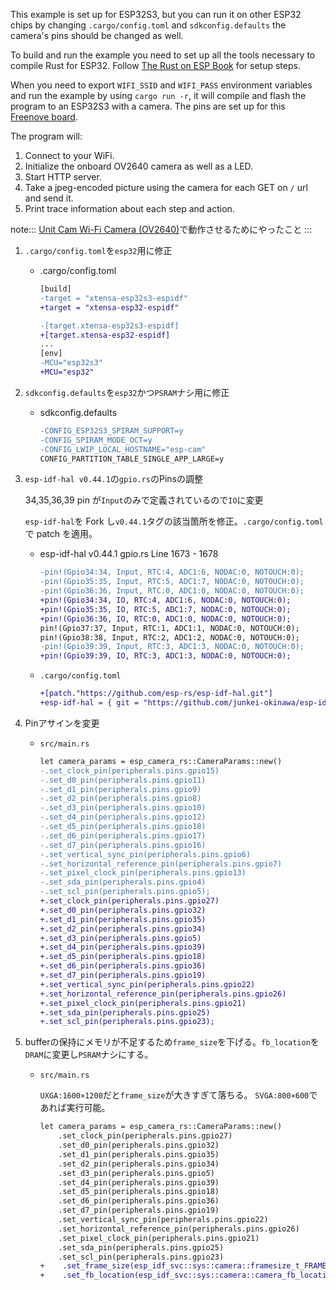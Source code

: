 This example is set up for ESP32S3, but you can run it on other ESP32 chips by changing `.cargo/config.toml` and `sdkconfig.defaults` the camera's pins should be changed as well.

To build and run the example you need to set up all the tools necessary to compile Rust for ESP32. Follow [The Rust on ESP Book](https://docs.esp-rs.org/book/) for setup steps.

When you need to export `WIFI_SSID` and `WIFI_PASS` environment variables and run the example by using `cargo run -r`, it will compile and flash the program to an ESP32S3 with a camera. The pins are set up for this [Freenove board](https://github.com/Freenove/Freenove_ESP32_S3_WROOM_Board).

The program will:

1. Connect to your WiFi.
1. Initialize the onboard OV2640 camera as well as a LED.
1. Start HTTP server.
1. Take a jpeg-encoded picture using the camera for each GET on `/` url and send it.
1. Print trace information about each step and action.


note:::
    [Unit Cam Wi-Fi Camera (OV2640)](https://shop.m5stack.com/products/unit-cam-wi-fi-camera-ov2640?variant=39607138222252)で動作させるためにやったこと
:::
1. `.cargo/config.toml`を`esp32`用に修正
    - .cargo/config.toml
        ```diff
        [build]
        -target = "xtensa-esp32s3-espidf"
        +target = "xtensa-esp32-espidf"

        -[target.xtensa-esp32s3-espidf]
        +[target.xtensa-esp32-espidf]
        ...
        [env]
        -MCU="esp32s3"
        +MCU="esp32"
        ```
2. `sdkconfig.defaults`を`esp32`かつ`PSRAM`ナシ用に修正
    - sdkconfig.defaults
        ```diff
        -CONFIG_ESP32S3_SPIRAM_SUPPORT=y
        -CONFIG_SPIRAM_MODE_OCT=y
        -CONFIG_LWIP_LOCAL_HOSTNAME="esp-cam"
        CONFIG_PARTITION_TABLE_SINGLE_APP_LARGE=y
        ```
3. `esp-idf-hal v0.44.1`の`gpio.rs`のPinsの調整

    34,35,36,39 pin が`Input`のみで定義されているので`IO`に変更
    
    `esp-idf-hal`を Fork し`v0.44.1`タグの該当箇所を修正。`.cargo/config.toml`で patch を適用。
    - esp-idf-hal v0.44.1 gpio.rs Line 1673 - 1678 
        ```diff
        -pin!(Gpio34:34, Input, RTC:4, ADC1:6, NODAC:0, NOTOUCH:0);
        -pin!(Gpio35:35, Input, RTC:5, ADC1:7, NODAC:0, NOTOUCH:0);
        -pin!(Gpio36:36, Input, RTC:0, ADC1:0, NODAC:0, NOTOUCH:0);
        +pin!(Gpio34:34, IO, RTC:4, ADC1:6, NODAC:0, NOTOUCH:0);
        +pin!(Gpio35:35, IO, RTC:5, ADC1:7, NODAC:0, NOTOUCH:0);
        +pin!(Gpio36:36, IO, RTC:0, ADC1:0, NODAC:0, NOTOUCH:0);
        pin!(Gpio37:37, Input, RTC:1, ADC1:1, NODAC:0, NOTOUCH:0);
        pin!(Gpio38:38, Input, RTC:2, ADC1:2, NODAC:0, NOTOUCH:0);
        -pin!(Gpio39:39, Input, RTC:3, ADC1:3, NODAC:0, NOTOUCH:0);
        +pin!(Gpio39:39, IO, RTC:3, ADC1:3, NODAC:0, NOTOUCH:0);
        ```
    - `.cargo/config.toml`
        ```diff
        +[patch."https://github.com/esp-rs/esp-idf-hal.git"]
        +esp-idf-hal = { git = "https://github.com/junkei-okinawa/esp-idf-hal.git", branch = "custom-gpio-for-M5UnitCam" }
        ```
4. Pinアサインを変更
    - `src/main.rs`
        ```diff
        let camera_params = esp_camera_rs::CameraParams::new()
        -.set_clock_pin(peripherals.pins.gpio15)
        -.set_d0_pin(peripherals.pins.gpio11)
        -.set_d1_pin(peripherals.pins.gpio9)
        -.set_d2_pin(peripherals.pins.gpio8)
        -.set_d3_pin(peripherals.pins.gpio10)
        -.set_d4_pin(peripherals.pins.gpio12)
        -.set_d5_pin(peripherals.pins.gpio18)
        -.set_d6_pin(peripherals.pins.gpio17)
        -.set_d7_pin(peripherals.pins.gpio16)
        -.set_vertical_sync_pin(peripherals.pins.gpio6)
        -.set_horizontal_reference_pin(peripherals.pins.gpio7)
        -.set_pixel_clock_pin(peripherals.pins.gpio13)
        -.set_sda_pin(peripherals.pins.gpio4)
        -.set_scl_pin(peripherals.pins.gpio5);
        +.set_clock_pin(peripherals.pins.gpio27)
        +.set_d0_pin(peripherals.pins.gpio32)
        +.set_d1_pin(peripherals.pins.gpio35)
        +.set_d2_pin(peripherals.pins.gpio34)
        +.set_d3_pin(peripherals.pins.gpio5)
        +.set_d4_pin(peripherals.pins.gpio39)
        +.set_d5_pin(peripherals.pins.gpio18)
        +.set_d6_pin(peripherals.pins.gpio36)
        +.set_d7_pin(peripherals.pins.gpio19)
        +.set_vertical_sync_pin(peripherals.pins.gpio22)
        +.set_horizontal_reference_pin(peripherals.pins.gpio26)
        +.set_pixel_clock_pin(peripherals.pins.gpio21)
        +.set_sda_pin(peripherals.pins.gpio25)
        +.set_scl_pin(peripherals.pins.gpio23);
        ```

5. bufferの保持にメモリが不足するため`frame_size`を下げる。`fb_location`を`DRAM`に変更し`PSRAM`ナシにする。
    - `src/main.rs`

        `UXGA:1600×1200`だと`frame_size`が大きすぎて落ちる。
        `SVGA:800×600`であれば実行可能。
        ```diff
        let camera_params = esp_camera_rs::CameraParams::new()
            .set_clock_pin(peripherals.pins.gpio27)
            .set_d0_pin(peripherals.pins.gpio32)
            .set_d1_pin(peripherals.pins.gpio35)
            .set_d2_pin(peripherals.pins.gpio34)
            .set_d3_pin(peripherals.pins.gpio5)
            .set_d4_pin(peripherals.pins.gpio39)
            .set_d5_pin(peripherals.pins.gpio18)
            .set_d6_pin(peripherals.pins.gpio36)
            .set_d7_pin(peripherals.pins.gpio19)
            .set_vertical_sync_pin(peripherals.pins.gpio22)
            .set_horizontal_reference_pin(peripherals.pins.gpio26)
            .set_pixel_clock_pin(peripherals.pins.gpio21)
            .set_sda_pin(peripherals.pins.gpio25)
            .set_scl_pin(peripherals.pins.gpio23)
        +    .set_frame_size(esp_idf_svc::sys::camera::framesize_t_FRAMESIZE_SVGA)
        +    .set_fb_location(esp_idf_svc::sys::camera::camera_fb_location_t_CAMERA_FB_IN_DRAM);
        ```
